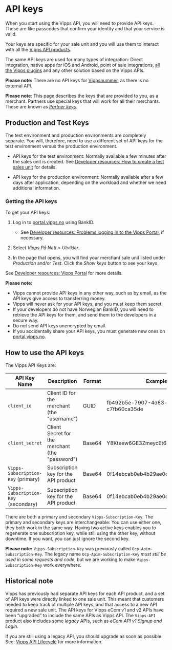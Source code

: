 <!-- START_METADATA
---
title: API keys
pagination_next: null
pagination_prev: null
---
END_METADATA -->

# API keys

When you start using the Vipps API, you will need to provide API keys.
These are like passcodes that confirm your identity and that your service is valid.

Your keys are specific for your sale unit and you will use them to interact with all the
[Vipps API products](../vipps-getting-started.md#api-products).

The same API keys are used for many types of integration:
Direct integration, native apps for iOS and Android, point of sale integrations,
[all the Vipps plugins](https://vippsas.github.io/vipps-developer-docs/docs/vipps-plugins/)
and any other solution based on the Vipps APIs.

**Please note:** There are no API keys for
[Vippsnummer](https://www.vipps.no/produkter-og-tjenester/bedrift/ta-betalt-i-butikk/ta-betalt-med-vipps/),
as there is no external API.

**Please note**: This page describes the keys that are provided to you, as a merchant. Partners use special keys
that will work for all their merchants. These are known as
[*Partner keys*](https://vippsas.github.io/vipps-developer-docs/docs/vipps-partner/partner-keys).

## Production and Test Keys

The test environment and production environments are completely separate.
You will, therefore, need to use a different set of API keys for the test environment versus the production environment.

- API keys for the test environment:
  Normally available a few minutes after the sales unit is created.
  See [Developer resources: How to create a test sales unit](../developer-resources/portal.md#how-to-create-a-test-sales-unit) for details.

- API keys for the production environment:
  Normally available after a few days after application, depending on the workload and whether we need additional information.

### Getting the API keys

To get your API keys:

1. Log in to [portal.vipps.no](https://portal.vipps.no) using BankID.

   * See [Developer resources: Problems logging in to the Vipps Portal](../developer-resources/portal.md#problems-logging-in-to-the-vipps-portal), if necessary.

2. Select _Vipps På Nett_ > _Utvikler_.

3. In the page that opens, you will find your merchant sale unit listed under _Production_ and/or _Test_. Click the _Show keys_ button to see your keys.

See [Developer resources: Vipps Portal](../developer-resources/portal.md#how-to-find-the-api-keys) for more details.

**Please note:**

- Vipps cannot provide API keys in any other way, such as by
  email, as the API keys give access to transferring money.
- Vipps will never ask for your API keys, and you must keep them secret.
- If your developers do not have Norwegian BankID, you will need to retrieve
  the API keys for them, and send them to the developers in a secure way.
- Do _not_ send API keys unencrypted by email.
- If you accidentally share your API keys, you must generate new ones on
  [portal.vipps.no](https://portal.vipps.no).


## How to use the API keys

The Vipps API Keys are:

| API Key Name             | Description                                                         | Format | Example                              |
|--------------------------|---------------------------------------------------------------------|--------|--------------------------------------|
| `client_id`              | Client ID for the merchant (the "username")                         | GUID   | fb492b5e-7907-4d83-bc20-c7fb60ca35de |
| `client_secret`          | Client Secret for the merchant (the "password")                     | Base64 | Y8Kteew6GE3ZmeycEt6egg==             |
| `Vipps-Subscription-Key` (primary)   | Subscription key for the API product  | Base64 | 0f14ebcab0eb4b29ae0cb90d91b4a84a     |
| `Vipps-Subscription-Key` (secondary) | Subscription key for the API product  | Base64 | 0f14ebcab0eb4b29ae0cb90d91b4a84a     |

There are both a primary and secondary `Vipps-Subscription-Key`.
The primary and secondary keys are interchangeable: You can use either one,
they both work in the same way.
Having two active keys enables you to
regenerate one subscription key, while still using the other key, without downtime.
If you want, you can just ignore the second key.

**Please note:** `Vipps-Subscription-Key` was previously called `Ocp-Apim-Subscription-Key`.
The legacy name `Ocp-Apim-Subscription-Key` _must still be used in some requests and code_,
but we are working to make `Vipps-Subscription-Key` work everywhere.

## Historical note

Vipps has previously had separate API keys for each API product, and a set of
API keys were directly linked to one sale unit. This meant that customers
needed to keep track of multiple API keys, and that access to a new API
required a new sale unit. The API keys for Vipps eCom v1 and v2 APIs have been “upgraded” to include the same APIs as
Vipps API.  The `Vipps-API` product also includes some _legacy_ APIs, such as _eCom API v1_ _Signup and Login_.

If you are still using a legacy API, you should upgrade as soon as possible.
See:
[Vipps API Lifecycle](./common-topics/api-lifecycle.md) for more information.
